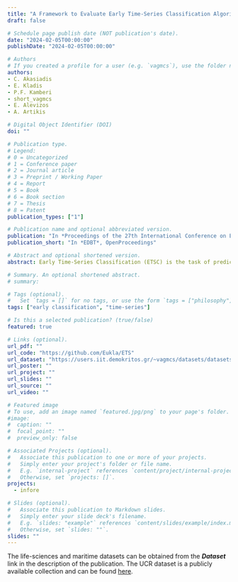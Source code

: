 ```yaml
---
title: "A Framework to Evaluate Early Time-Series Classification Algorithms"
draft: false

# Schedule page publish date (NOT publication's date).
date: "2024-02-05T00:00:00"
publishDate: "2024-02-05T00:00:00"

# Authors
# If you created a profile for a user (e.g. `vagmcs`), use the folder name instead, and should be replaced by their full name and linked to their profile.
authors:
- C. Akasiadis
- E. Kladis
- P.F. Kamberi
- short_vagmcs
- E. Alevizos
- A. Artikis

# Digital Object Identifier (DOI)
doi: ""

# Publication type.
# Legend:
# 0 = Uncategorized
# 1 = Conference paper
# 2 = Journal article
# 3 = Preprint / Working Paper
# 4 = Report
# 5 = Book
# 6 = Book section
# 7 = Thesis
# 8 = Patent
publication_types: ["1"]

# Publication name and optional abbreviated version.
publication: "In *Proceedings of the 27th International Conference on Extending Database Technology*, OpenProceedings"
publication_short: "In *EDBT*, OpenProceedings"

# Abstract and optional shortened version.
abstract: Early Time-Series Classification (ETSC) is the task of predicting the class of incoming time-series by observing as few measurements as possible. Such methods can be employed to obtain classification forecasts in many time-critical applications. However, available techniques are not equally suitable for every problem, since differentiations in the data characteristics can impact performance in terms of earliness, accuracy, F1-score, or training time. We evaluate five existing ETSC algorithms on publicly available data, as well as on two newly introduced datasets originating from the life sciences and maritime domains. Existing ETSC algorithms are also compared against a method that selectively truncates time-series and incorporates state-of-the-art algorithms for full time-series classification. Our main goal is to provide a framework for the evaluation and comparison of ETSC algorithms and to obtain intuition on how such approaches perform on real-life applications. The presented framework can serve as a benchmark for new related approaches.

# Summary. An optional shortened abstract.
# summary:

# Tags (optional).
#   Set `tags = []` for no tags, or use the form `tags = ["philosophy"]`.
tags: ["early classification", "time-series"]

# Is this a selected publication? (true/false)
featured: true

# Links (optional).
url_pdf: ""
url_code: "https://github.com/Eukla/ETS"
url_dataset: "https://users.iit.demokritos.gr/~vagmcs/datasets/datasets.zip"
url_poster: ""
url_project: ""
url_slides: ""
url_source: ""
url_video: ""

# Featured image
# To use, add an image named `featured.jpg/png` to your page's folder.
#image:
#  caption: ""
#  focal_point: ""
#  preview_only: false

# Associated Projects (optional).
#   Associate this publication to one or more of your projects.
#   Simply enter your project's folder or file name.
#   E.g. `internal-project` references `content/project/internal-project/index.md`.
#   Otherwise, set `projects: []`.
projects:
  - infore

# Slides (optional).
#   Associate this publication to Markdown slides.
#   Simply enter your slide deck's filename.
#   E.g. `slides: "example"` references `content/slides/example/index.md`.
#   Otherwise, set `slides: ""`.
slides: ""
---
```


The life-sciences and maritime datasets can be obtained from the ***Dataset*** link in the description of the 
publication. The UCR dataset is a publicly available collection and can be found 
[here](http://www.timeseriesclassification.com/dataset.php).
